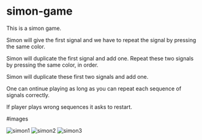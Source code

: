 # simon-game

This is a simon game.

Simon will give the first signal and we have to repeat the signal by pressing the same color.

Simon will duplicate the first signal and add one. Repeat these two signals by pressing the same color, in order.

Simon will duplicate these first two signals and add one.

One can ontinue playing as long as you can repeat each sequence of signals correctly.

If player plays wrong sequences it asks to restart.

#images

![simon1](https://user-images.githubusercontent.com/75025079/156144521-07ea2f6f-53c1-451f-9129-5087766fb6fe.JPG)
![simon2](https://user-images.githubusercontent.com/75025079/156144529-cbe4c458-497b-4df7-84cb-132562d1f4ca.JPG)
![simon3](https://user-images.githubusercontent.com/75025079/156144536-123d8bf1-2038-4a21-9b27-a9ed8a211aee.JPG)


